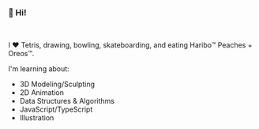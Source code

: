 ### **👋 Hi!**
<br>

I ❤️ Tetris, drawing, bowling, skateboarding, and eating Haribo™️ Peaches + Oreos:tm:. 

I'm learning about:
- 3D Modeling/Sculpting
- 2D Animation
- Data Structures & Algorithms
- JavaScript/TypeScript
- Illustration
